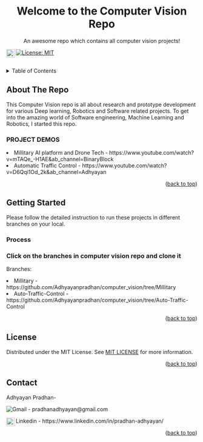 <div id="top"></div>

<div align="center">

  <h1 align="center">Welcome to the Computer Vision Repo</h1>

  <p align="center">
    An awesome repo which contains all computer vision projects!
  </p>
</div>

[![License: MIT](https://img.shields.io/badge/License-MIT-yellow.svg)](https://opensource.org/licenses/MIT)
<a href="https://www.linkedin.com/in/pradhan-adhyayan/">
  <img align="left" alt="Adhyayan's LinkedIN" width="22px" src="https://raw.githubusercontent.com/peterthehan/peterthehan/master/assets/linkedin.svg" />
</a>

<br />


<!-- TABLE OF CONTENTS -->
<details>
  <summary>Table of Contents</summary>
  <ol>
    <li>
      <a href="#about-the-Repo">About The Repo</a>
    </li>
    <li>
      <a href="#getting-started">Getting Started</a>
      <ul>
        <li><a href="#process">Process</a></li>
      </ul>
    </li>
    <li><a href="#license">License</a></li>
    <li><a href="#contact">Contact</a></li>
  </ol>
</details>

<!-- ABOUT THE PROJECT -->

## About The Repo
This Computer Vision repo is all about research and prototype development for various Deep learning, Robotics and Software related projects. To get into the amazing world of Software engineering, Machine Learning and Robotics, I started this repo.

<h3>PROJECT DEMOS</h3>
<li>Millitary AI platform and Drone Tech - https://www.youtube.com/watch?v=mTAQe_-H1AE&ab_channel=BinaryBlock</li>
<li>Automatic Traffic Control - https://www.youtube.com/watch?v=D6Qqi1Od_2k&ab_channel=Adhyayan</li>

<p align="right">(<a href="#top">back to top</a>)</p>

<!-- GETTING STARTED -->

## Getting Started

Please follow the detailed instruction to run these projects in different branches on your local.

### Process

<h3>Click on the branches in computer vision repo and clone it</h3>
<p>Branches:</p>
<li>Millitary - https://github.com/Adhyayanpradhan/computer_vision/tree/Millitary</li>

<li>Auto-Traffic-Control - https://github.com/Adhyayanpradhan/computer_vision/tree/Auto-Traffic-Control</li>

<p align="right">(<a href="#top">back to top</a>)</p>

<!-- LICENSE -->

## License

Distributed under the MIT License. See <a href="https://github.com/Adhyayanpradhan/computer_vision/blob/a38e6584c474cb31722bb40590feefd5f80aae02/LICENSE">MIT LICENSE</a> for more information.

<p align="right">(<a href="#top">back to top</a>)</p>

<!-- CONTACT -->

## Contact

<div>
  <p>Adhyayan Pradhan-</p>
  <p><img alt="Gmail" src="https://img.shields.io/badge/Gmail-D14836?style=for-the-badge&logo=gmail&logoColor=white" /> - pradhanadhyayan@gmail.com</p>
  <p>
    Linkedin - https://www.linkedin.com/in/pradhan-adhyayan/<span>
    <a href="https://www.linkedin.com/in/pradhan-adhyayan/">
  <img align="left" alt="Adhyayan's LinkedIN" width="22px" src="https://raw.githubusercontent.com/peterthehan/peterthehan/master/assets/linkedin.svg" />
    </a>
    </span>
  </p>
</div>

<p align="right">(<a href="#top">back to top</a>)</p>

[linkedin-url]: https://www.linkedin.com/in/pradhan-adhyayan/
[License: MIT]: https://github.com/Adhyayanpradhan/computer_vision/blob/a38e6584c474cb31722bb40590feefd5f80aae02/LICENSE

